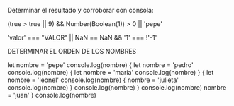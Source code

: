 

Determinar el resultado y corroborar con consola:


(true > true || 9) && Number(Boolean(1)) > 0 || 'pepe'

'valor' === "VALOR" || NaN == NaN && '1' ===  !'-1'


DETERMINAR EL ORDEN DE LOS NOMBRES

let nombre = 'pepe'
console.log(nombre)
{
    let nombre = 'pedro'
    console.log(nombre)
    {
        let nombre = 'maria'
        console.log(nombre)
    }
    {
        let nombre = 'leonel'
        console.log(nombre)
        {
            nombre = 'julieta'
            console.log(nombre)
        }
        console.log(nombre)
    }
    console.log(nombre)
    nombre = 'juan'
}
console.log(nombre)